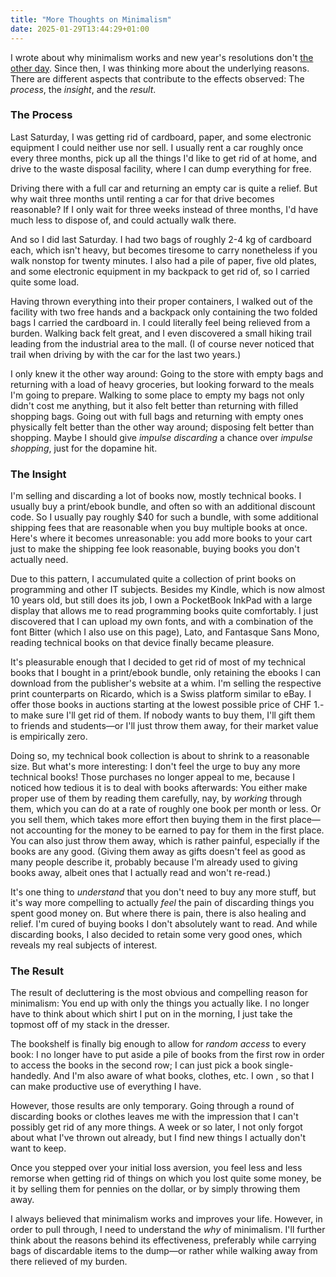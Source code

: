 ```yaml
---
title: "More Thoughts on Minimalism"
date: 2025-01-29T13:44:29+01:00
---
```


I wrote about why minimalism works and new year's resolutions don't [the other
day](#15). Since then, I was thinking more about the underlying reasons. There
are different aspects that contribute to the effects observed: The _process_,
the _insight_, and the _result_.

### The Process

Last Saturday, I was getting rid of cardboard, paper, and some electronic
equipment I could neither use nor sell. I usually rent a car roughly once every
three months, pick up all the things I'd like to get rid of at home, and drive
to the waste disposal facility, where I can dump everything for free.

Driving there with a full car and returning an empty car is quite a relief. But
why wait three months until renting a car for that drive becomes reasonable? If
I only wait for three weeks instead of three months, I'd have much less to
dispose of, and could actually walk there.

And so I did last Saturday. I had two bags of roughly 2-4 kg of cardboard each,
which isn't heavy, but becomes tiresome to carry nonetheless if you walk nonstop
for twenty minutes. I also had a pile of paper, five old plates, and some
electronic equipment in my backpack to get rid of, so I carried quite some load.

Having thrown everything into their proper containers, I walked out of the
facility with two free hands and a backpack only containing the two folded bags
I carried the cardboard in. I could literally feel being relieved from a burden.
Walking back felt great, and I even discovered a small hiking trail leading from
the industrial area to the mall. (I of course never noticed that trail when
driving by with the car for the last two years.)

I only knew it the other way around: Going to the store with empty bags and
returning with a load of heavy groceries, but looking forward to the meals I'm
going to prepare. Walking to some place to empty my bags not only didn't cost me
anything, but it also felt better than returning with filled shopping bags.
Going out with full bags and returning with empty ones physically felt better
than the other way around; disposing felt better than shopping. Maybe I should
give _impulse discarding_ a chance over _impulse shopping_, just for the
dopamine hit.

### The Insight

I'm selling and discarding a lot of books now, mostly technical books. I usually
buy a print/ebook bundle, and often so with an additional discount code. So I
usually pay roughly $40 for such a bundle, with some additional shipping fees
that are reasonable when you buy multiple books at once. Here's where it becomes
unreasonable: you add more books to your cart just to make the shipping fee look
reasonable, buying books you don't actually need.

Due to this pattern, I accumulated quite a collection of print books on
programming and other IT subjects. Besides my Kindle, which is now almost 10
years old, but still does its job, I own a PocketBook InkPad with a large
display that allows me to read programming books quite comfortably. I just
discovered that I can upload my own fonts, and with a combination of the font
Bitter (which I also use on this page), Lato, and Fantasque Sans Mono, reading
technical books on that device finally became pleasure.

It's pleasurable enough that I decided to get rid of most of my technical books
that I bought in a print/ebook bundle, only retaining the ebooks I can download
from the publisher's website at a whim. I'm selling the respective print
counterparts on Ricardo, which is a Swiss platform similar to eBay. I offer
those books in auctions starting at the lowest possible price of CHF 1.- to make
sure I'll get rid of them. If nobody wants to buy them, I'll gift them to
friends and students—or I'll just throw them away, for their market value is
empirically zero.

Doing so, my technical book collection is about to shrink to a reasonable size.
But what's more interesting: I don't feel the urge to buy any more technical
books! Those purchases no longer appeal to me, because I noticed how tedious it
is to deal with books afterwards: You either make proper use of them by
reading them carefully, nay, by _working_ through them, which you can do at a
rate of roughly one book per month or less. Or you sell them, which takes more
effort then buying them in the first place—not accounting for the money to be
earned to pay for them in the first place. You can also just throw them away,
which is rather painful, especially if the books are any good. (Giving them away
as gifts doesn't feel as good as many people describe it, probably because I'm
already used to giving books away, albeit ones that I actually read and won't
re-read.)

It's one thing to _understand_ that you don't need to buy any more stuff, but
it's way more compelling to actually _feel_ the pain of discarding things you
spent good money on. But where there is pain, there is also healing and relief.
I'm cured of buying books I don't absolutely want to read. And while discarding
books, I also decided to retain some very good ones, which reveals my real
subjects of interest.

### The Result

The result of decluttering is the most obvious and compelling reason for
minimalism: You end up with only the things you actually like. I no longer have
to think about which shirt I put on in the morning, I just take the topmost off
of my stack in the dresser.

The bookshelf is finally big enough to allow for _random access_ to every book:
I no longer have to put aside a pile of books from the first row in order to
access the books in the second row; I can just pick a book single-handedly. And
I'm also aware of what books, clothes, etc. I own , so that I can make
productive use of everything I have.

However, those results are only temporary. Going through a round of discarding
books or clothes leaves me with the impression that I can't possibly get rid of
any more things. A week or so later, I not only forgot about what I've thrown
out already, but I find new things I actually don't want to keep.

Once you stepped over your initial loss aversion, you feel less and less remorse
when getting rid of things on which you lost quite some money, be it by selling
them for pennies on the dollar, or by simply throwing them away.

I always believed that minimalism works and improves your life. However, in
order to pull through, I need to understand the _why_ of minimalism. I'll
further think about the reasons behind its effectiveness, preferably while
carrying bags of discardable items to the dump—or rather while walking away
from there relieved of my burden.
